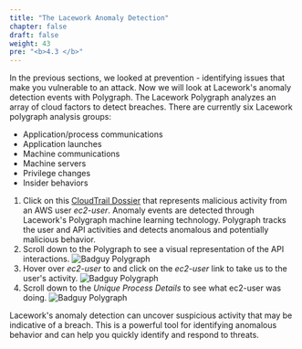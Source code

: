 ```yaml
---
title: "The Lacework Anomaly Detection"
chapter: false
draft: false
weight: 43
pre: "<b>4.3 </b>"
---
```


In the previous sections, we looked at prevention - identifying issues that make you vulnerable to an attack. Now we will look at Lacework's anomaly detection events with Polygraph. The Lacework Polygraph analyzes an array of cloud factors to detect breaches. There are currently six Lacework polygraph analysis groups:

* Application/process communications
* Application launches
* Machine communications
* Machine servers
* Privilege changes
* Insider behaviors

1. Click on this [CloudTrail Dossier](https://laceworkshop.lacework.net/ui/investigation/recents/SingleUserDossier-lomfvv887gkje) 
      that represents malicious activity from an AWS user _ec2-user_.
      Anomaly events are detected through Lacework's Polygraph machine learning technology. Polygraph tracks the user and API activities and detects anomalous and potentially malicious behavior.
2. Scroll down to the Polygraph to see a visual representation of the API interactions.
   ![Badguy Polygraph](/images/badguy-polygraph.png)
3. Hover over _ec2-user_ to and click on the _ec2-user_ link to take us to the user's activity.
![Badguy Polygraph](/images/ec2-user-polygraph.png)
4. Scroll down to the _Unique Process Details_ to see what ec2-user was doing.
   ![Badguy Polygraph](/images/ec2-user-process-details.png)

Lacework's anomaly detection can uncover suspicious activity that may be indicative of a breach. This is a powerful tool for identifying anomalous behavior and can help you quickly identify and respond to threats.

